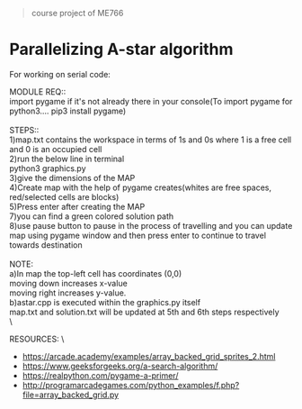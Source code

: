 > course project of ME766
# Parallelizing A-star algorithm

For working on serial code:

MODULE REQ:: \
  import pygame if it's not already there in your console(To import pygame for python3.... pip3 install pygame) \
 \
STEPS:: \
  1)map.txt contains the workspace in terms of 1s and 0s where 1 is a free cell and 0 is an occupied cell \
  2)run the below line in terminal \
    python3 graphics.py \
  3)give the dimensions of the MAP \
  4)Create map with the help of pygame creates(whites are free spaces, red/selected cells are blocks) \
  5)Press enter after creating the MAP \
  7)you can find a green colored solution path \
  8)use pause button to pause in the process of travelling and you can update map using pygame window and 
    then press enter to continue to travel towards destination \
 \
NOTE: \
  a)In map the top-left cell has coordinates (0,0) \
    moving down increases x-value \
    moving right increases y-value. \
  b)astar.cpp is executed within the graphics.py itself \
    map.txt and solution.txt will be updated at 5th and 6th steps respectively \
 \


RESOURCES: \
* https://arcade.academy/examples/array_backed_grid_sprites_2.html
* https://www.geeksforgeeks.org/a-search-algorithm/
* https://realpython.com/pygame-a-primer/
* http://programarcadegames.com/python_examples/f.php?file=array_backed_grid.py
